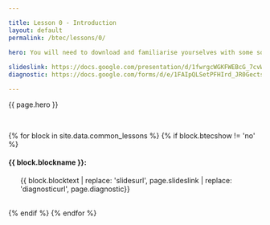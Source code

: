 ```yaml
---

title: Lesson 0 - Introduction
layout: default
permalink: /btec/lessons/0/

hero: You will need to download and familiarise yourselves with some software if you are to continue with this course. Below are instructions on which resources we will use and what you should download.</p><p>(adapted from <a href="http://vknight.org/cfm/labsheets/01-variables-conditionals-loops/" target="_blank">here</a>)
    
slideslink: https://docs.google.com/presentation/d/1fwrgcWGKFWEBcG_7cvWVXd3u40fIQP8XqWheDiwGZLk/export/pdf
diagnostic: https://docs.google.com/forms/d/e/1FAIpQLSetPFHIrd_JR0GectsKPU794i4l3JD6d3JU0YYIFngxHtusUA/viewform?usp=sf_link

---
```


<p>{{ page.hero }}</p>
<br/>

{% for block in site.data.common_lessons %}
  {% if block.btecshow != 'no' %}
  <h4 id="{{ block.idtag }}">{{ block.blockname }}:</h4>
  <ul>
    {{ block.blocktext | replace: 'slidesurl', page.slideslink | replace: 'diagnosticurl', page.diagnostic}}
  </ul>
  <br/>
  {% endif %}
{% endfor %}
<br/>
